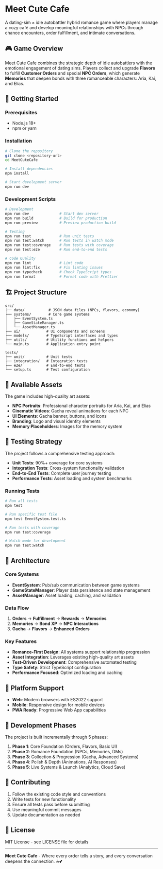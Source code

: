 # Meet Cute Cafe

A dating-sim × idle autobattler hybrid romance game where players manage a cozy café and develop meaningful relationships with NPCs through chance encounters, order fulfillment, and intimate conversations.

## 🎮 Game Overview

Meet Cute Cafe combines the strategic depth of idle autobattlers with the emotional engagement of dating sims. Players collect and upgrade **Flavors** to fulfill **Customer Orders** and special **NPC Orders**, which generate **Memories** that deepen bonds with three romanceable characters: Aria, Kai, and Elias.

## 🚀 Getting Started

### Prerequisites

- Node.js 18+ 
- npm or yarn

### Installation

```bash
# Clone the repository
git clone <repository-url>
cd MeetCuteCafe

# Install dependencies
npm install

# Start development server
npm run dev
```

### Development Scripts

```bash
# Development
npm run dev              # Start dev server
npm run build            # Build for production
npm run preview          # Preview production build

# Testing
npm run test             # Run unit tests
npm run test:watch       # Run tests in watch mode
npm run test:coverage    # Run tests with coverage
npm run test:e2e         # Run end-to-end tests

# Code Quality
npm run lint             # Lint code
npm run lint:fix         # Fix linting issues
npm run typecheck        # Check TypeScript types
npm run format           # Format code with Prettier
```

## 🏗️ Project Structure

```
src/
├── data/           # JSON data files (NPCs, flavors, economy)
├── systems/        # Core game systems
│   ├── EventSystem.ts
│   ├── GameStateManager.ts
│   └── AssetManager.ts
├── ui/            # UI components and screens
├── models/        # TypeScript interfaces and types
├── utils/         # Utility functions and helpers
└── main.ts        # Application entry point

tests/
├── unit/          # Unit tests
├── integration/   # Integration tests
├── e2e/           # End-to-end tests
└── setup.ts       # Test configuration
```

## 🎨 Available Assets

The game includes high-quality art assets:

- **NPC Portraits**: Professional character portraits for Aria, Kai, and Elias
- **Cinematic Videos**: Gacha reveal animations for each NPC
- **UI Elements**: Gacha banner, buttons, and icons
- **Branding**: Logo and visual identity elements
- **Memory Placeholders**: Images for the memory system

## 🧪 Testing Strategy

The project follows a comprehensive testing approach:

- **Unit Tests**: 90%+ coverage for core systems
- **Integration Tests**: Cross-system functionality validation
- **End-to-End Tests**: Complete user journey testing
- **Performance Tests**: Asset loading and system benchmarks

### Running Tests

```bash
# Run all tests
npm test

# Run specific test file
npm test EventSystem.test.ts

# Run tests with coverage
npm run test:coverage

# Watch mode for development
npm run test:watch
```

## 🔧 Architecture

### Core Systems

- **EventSystem**: Pub/sub communication between game systems
- **GameStateManager**: Player data persistence and state management  
- **AssetManager**: Asset loading, caching, and validation

### Data Flow

1. **Orders** → **Fulfillment** → **Rewards** → **Memories**
2. **Memories** → **Bond XP** → **NPC Interactions** 
3. **Gacha** → **Flavors** → **Enhanced Orders**

### Key Features

- **Romance-First Design**: All systems support relationship progression
- **Asset Integration**: Leverages existing high-quality art assets
- **Test-Driven Development**: Comprehensive automated testing
- **Type Safety**: Strict TypeScript configuration
- **Performance Focused**: Optimized loading and caching

## 📱 Platform Support

- **Web**: Modern browsers with ES2022 support
- **Mobile**: Responsive design for mobile devices
- **PWA Ready**: Progressive Web App capabilities

## 🎯 Development Phases

The project is built incrementally through 5 phases:

1. **Phase 1**: Core Foundation (Orders, Flavors, Basic UI)
2. **Phase 2**: Romance Foundation (NPCs, Memories, DMs) 
3. **Phase 3**: Collection & Progression (Gacha, Advanced Systems)
4. **Phase 4**: Polish & Depth (Animations, AI Responses)
5. **Phase 5**: Live Systems & Launch (Analytics, Cloud Save)

## 🤝 Contributing

1. Follow the existing code style and conventions
2. Write tests for new functionality
3. Ensure all tests pass before submitting
4. Use meaningful commit messages
5. Update documentation as needed

## 📄 License

MIT License - see LICENSE file for details

---

**Meet Cute Cafe** - Where every order tells a story, and every conversation deepens the connection. ☕💕
